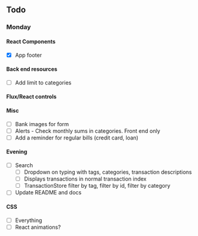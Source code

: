 ## Todo
### Monday
#### React Components
- [x] App footer
#### Back end resources
- [ ] Add limit to categories
#### Flux/React controls
#### Misc
- [ ] Bank images for form
- [ ] Alerts - Check monthly sums in categories.  Front end only
- [ ] Add a reminder for regular bills (credit card, loan)
#### Evening
- [ ] Search
  - [ ] Dropdown on typing with tags, categories, transaction descriptions
  - [ ] Displays transactions in normal transaction index
  - [ ] TransactionStore filter by tag, filter by id, filter by category
- [ ] Update README and docs
#### CSS
- [ ] Everything
- [ ] React animations?
